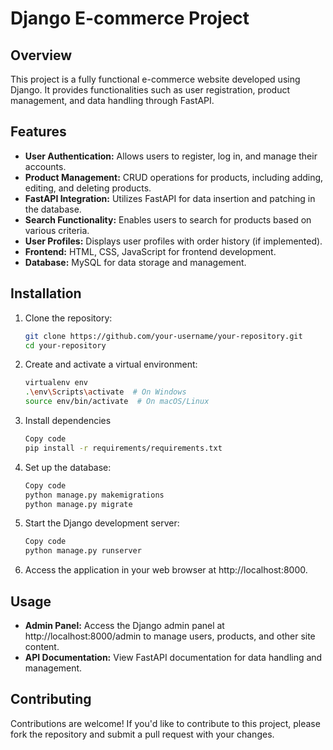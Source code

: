
# Django E-commerce Project

## Overview
This project is a fully functional e-commerce website developed using Django. It provides functionalities such as user registration, product management, and data handling through FastAPI.

## Features
- **User Authentication:** Allows users to register, log in, and manage their accounts.
- **Product Management:** CRUD operations for products, including adding, editing, and deleting products.
- **FastAPI Integration:** Utilizes FastAPI for data insertion and patching in the database.
- **Search Functionality:** Enables users to search for products based on various criteria.
- **User Profiles:** Displays user profiles with order history (if implemented).
- **Frontend:** HTML, CSS, JavaScript for frontend development.
- **Database:** MySQL for data storage and management.

## Installation
1. Clone the repository:
   ```bash
   git clone https://github.com/your-username/your-repository.git
   cd your-repository
2. Create and activate a virtual environment:
   ```bash
   virtualenv env
   .\env\Scripts\activate  # On Windows
   source env/bin/activate  # On macOS/Linux
3. Install dependencies
   ```bash
   Copy code
   pip install -r requirements/requirements.txt
4. Set up the database:
   ```bash
   Copy code
   python manage.py makemigrations
   python manage.py migrate
5. Start the Django development server:
   ```bash
   Copy code
   python manage.py runserver
6. Access the application in your web browser at http://localhost:8000.



## Usage
- **Admin Panel:** Access the Django admin panel at http://localhost:8000/admin to manage users, products, and other site content.
- **API Documentation:** View FastAPI documentation for data handling and management.
## Contributing
Contributions are welcome! If you'd like to contribute to this project, please fork the repository and submit a pull request with your changes.



